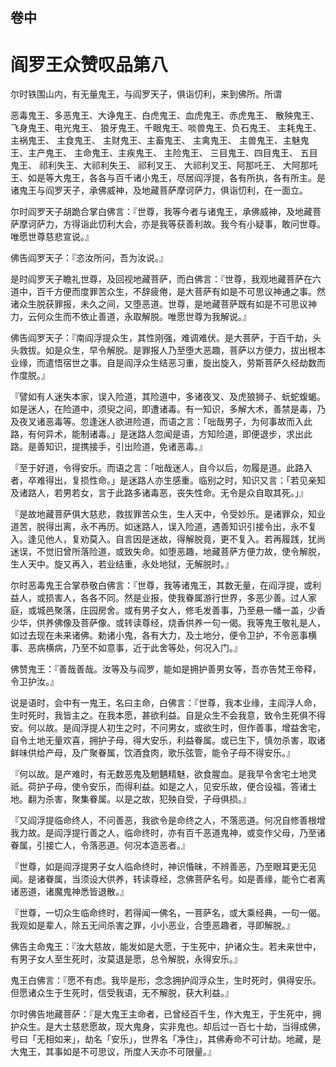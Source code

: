<hgroup>
  <h2>卷中</h2>
  <h1>阎罗王众赞叹品第八</h1>
</hgroup>

<p>尔时铁围山内，有无量鬼王，与阎罗天子，俱诣忉利，来到佛所。所谓</p>

<p>恶毒鬼王、多恶鬼王、大诤鬼王、白虎鬼王、血虎鬼王、赤虎鬼王、 散殃鬼王、飞身鬼王、电光鬼王、 狼牙鬼王、千眼鬼王、啖兽鬼王、负石鬼王、 主耗鬼王、主祸鬼王、 主食鬼王、 主财鬼王、主畜鬼王、 主禽鬼王、 主兽鬼王、主魅鬼王、主产鬼王、 主命鬼王、主疾鬼王、 主险鬼王、 三目鬼王、四目鬼王、 五目鬼王、 祁利失王、大祁利失王、 祁利叉王、 大祁利叉王、阿那吒王、 大阿那吒王、如是等大鬼王，各各与百千诸小鬼王，尽居阎浮提，各有所执，各有所主。是诸鬼王与阎罗天子，承佛威神，及地藏菩萨摩诃萨力，俱诣忉利，在一面立。</p>

<p>尔时阎罗天子胡跪合掌白佛言：『世尊，我等今者与诸鬼王，承佛威神，及地藏菩萨摩诃萨力，方得诣此忉利大会，亦是我等获善利故。我今有小疑事，敢问世尊。唯愿世尊慈悲宣说。』</p>

<p>佛告阎罗天子：『恣汝所问，吾为汝说。』</p>

<p>是时阎罗天子瞻礼世尊，及回视地藏菩萨，而白佛言：『世尊，我观地藏菩萨在六道中，百千方便而度罪苦众生，不辞疲倦，是大菩萨有如是不可思议神通之事。然诸众生脱获罪报，未久之间，又堕恶道。世尊，是地藏菩萨既有如是不可思议神力，云何众生而不依止善道，永取解脱。唯愿世尊为我解说。』</p>

<p>佛告阎罗天子：『南阎浮提众生，其性刚强，难调难伏。是大菩萨，于百千劫，头头救拔。如是众生，早令解脱。是罪报人乃至堕大恶趣，菩萨以方便力，拔出根本业缘，而遣悟宿世之事。自是阎浮众生结恶习重，旋出旋入，劳斯菩萨久经劫数而作度脱。』</p>

<p>『譬如有人迷失本家，误入险道，其险道中，多诸夜叉、及虎狼狮子、蚖蛇蝮蝎。如是迷人，在险道中，须臾之间，即遭诸毒。有一知识，多解大术，善禁是毒，乃及夜叉诸恶毒等。忽逢迷人欲进险道，而语之言：「咄哉男子，为何事故而入此路，有何异术，能制诸毒。」是迷路人忽闻是语，方知险道，即便退步，求出此路。是善知识，提携接手，引出险道，免诸恶毒。』</p>

<p>『至于好道，令得安乐。而语之言：「咄哉迷人，自今以后，勿履是道。此路入者，卒难得出，复损性命。」是迷路人亦生感重。临别之时，知识又言：「若见亲知及诸路人，若男若女，言于此路多诸毒恶，丧失性命。无令是众自取其死。」』</p>

<p>『是故地藏菩萨俱大慈悲，救拔罪苦众生，生人天中，令受妙乐。是诸罪众，知业道苦，脱得出离，永不再历。如迷路人，误入险道，遇善知识引接令出，永不复入。逢见他人，复劝莫入。自言因是迷故，得解脱竟，更不复入。若再履践，犹尚迷误，不觉旧曾所落险道，或致失命。如堕恶趣，地藏菩萨方便力故，使令解脱，生人天中。旋又再入，若业结重，永处地狱，无解脱时。』</p>

<p>尔时恶毒鬼王合掌恭敬白佛言：『世尊，我等诸鬼王，其数无量，在阎浮提，或利益人，或损害人，各各不同。然是业报，使我眷属游行世界，多恶少善。过人家庭，或城邑聚落，庄园房舍。或有男子女人，修毛发善事，乃至悬一幡一盖，少香少华，供养佛像及菩萨像。或转读尊经，烧香供养一句一偈。我等鬼王敬礼是人，如过去现在未来诸佛。勅诸小鬼，各有大力，及土地分，便令卫护，不令恶事横事、恶病横病，乃至不如意事，近于此舍等处，何况入门。』</p>

<p>佛赞鬼王：『善哉善哉。汝等及与阎罗，能如是拥护善男女等，吾亦告梵王帝释，令卫护汝。』</p>

<p>说是语时，会中有一鬼王，名曰主命，白佛言：『世尊，我本业缘，主阎浮人命，生时死时，我皆主之。在我本愿，甚欲利益。自是众生不会我意，致令生死俱不得安。何以故。是阎浮提人初生之时，不问男女，或欲生时，但作善事，增益舍宅，自令土地无量欢喜，拥护子母，得大安乐，利益眷属。或已生下，慎勿杀害，取诸鲜味供给产母，及广聚眷属，饮酒食肉，歌乐弦管，能令子母不得安乐。』</p>

<p>『何以故。是产难时，有无数恶鬼及魍魉精魅，欲食腥血。是我早令舍宅土地灵祇。荷护子母，使令安乐，而得利益。如是之人，见安乐故，便合设福，答诸土地。翻为杀害，聚集眷属。以是之故，犯殃自受，子母俱损。』</p>

<p>『又阎浮提临命终人，不问善恶，我欲令是命终之人，不落恶道。何况自修善根增我力故。是阎浮提行善之人，临命终时，亦有百千恶道鬼神，或变作父母，乃至诸眷属，引接亡人，令落恶道。何况本造恶者。』</p>

<p>『世尊，如是阎浮提男子女人临命终时，神识惛昧，不辨善恶，乃至眼耳更无见闻。是诸眷属，当须设大供养，转读尊经，念佛菩萨名号。如是善缘，能令亡者离诸恶道，诸魔鬼神悉皆退散。』</p>

<p>『世尊，一切众生临命终时，若得闻一佛名，一菩萨名，或大乘经典，一句一偈。我观如是辈人，除五无间杀害之罪，小小恶业，合堕恶趣者，寻即解脱。』</p>

<p>佛告主命鬼王：『汝大慈故，能发如是大愿，于生死中，护诸众生。若未来世中，有男子女人至生死时，汝莫退是愿，总令解脱，永得安乐。』</p>

<p>鬼王白佛言：『愿不有虑。我毕是形，念念拥护阎浮众生，生时死时，俱得安乐。但愿诸众生于生死时，信受我语，无不解脱，获大利益。』</p>

<p>尔时佛告地藏菩萨：『是大鬼王主命者，已曾经百千生，作大鬼王，于生死中，拥护众生。是大士慈悲愿故，现大鬼身，实非鬼也。却后过一百七十劫，当得成佛，号曰「无相如来」，劫名「安乐」，世界名「净住」，其佛寿命不可计劫。地藏，是大鬼王，其事如是不可思议，所度人天亦不可限量。』</p>